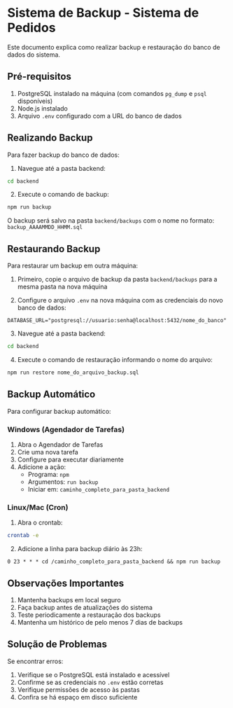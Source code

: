# Sistema de Backup - Sistema de Pedidos

Este documento explica como realizar backup e restauração do banco de dados do sistema.

## Pré-requisitos

1. PostgreSQL instalado na máquina (com comandos `pg_dump` e `psql` disponíveis)
2. Node.js instalado
3. Arquivo `.env` configurado com a URL do banco de dados

## Realizando Backup

Para fazer backup do banco de dados:

1. Navegue até a pasta backend:
```bash
cd backend
```

2. Execute o comando de backup:
```bash
npm run backup
```

O backup será salvo na pasta `backend/backups` com o nome no formato:
`backup_AAAAMMDD_HHMM.sql`

## Restaurando Backup

Para restaurar um backup em outra máquina:

1. Primeiro, copie o arquivo de backup da pasta `backend/backups` para a mesma pasta na nova máquina

2. Configure o arquivo `.env` na nova máquina com as credenciais do novo banco de dados:
```
DATABASE_URL="postgresql://usuario:senha@localhost:5432/nome_do_banco"
```

3. Navegue até a pasta backend:
```bash
cd backend
```

4. Execute o comando de restauração informando o nome do arquivo:
```bash
npm run restore nome_do_arquivo_backup.sql
```

## Backup Automático

Para configurar backup automático:

### Windows (Agendador de Tarefas)

1. Abra o Agendador de Tarefas
2. Crie uma nova tarefa
3. Configure para executar diariamente
4. Adicione a ação:
   - Programa: `npm`
   - Argumentos: `run backup`
   - Iniciar em: `caminho_completo_para_pasta_backend`

### Linux/Mac (Cron)

1. Abra o crontab:
```bash
crontab -e
```

2. Adicione a linha para backup diário às 23h:
```
0 23 * * * cd /caminho_completo_para_pasta_backend && npm run backup
```

## Observações Importantes

1. Mantenha backups em local seguro
2. Faça backup antes de atualizações do sistema
3. Teste periodicamente a restauração dos backups
4. Mantenha um histórico de pelo menos 7 dias de backups

## Solução de Problemas

Se encontrar erros:

1. Verifique se o PostgreSQL está instalado e acessível
2. Confirme se as credenciais no `.env` estão corretas
3. Verifique permissões de acesso às pastas
4. Confira se há espaço em disco suficiente 